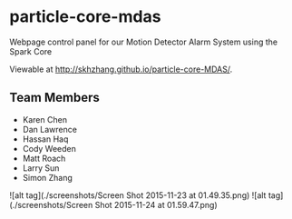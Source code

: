 # particle-core-mdas
Webpage control panel for our Motion Detector Alarm System using the Spark Core

Viewable at http://skhzhang.github.io/particle-core-MDAS/.

## Team Members
* Karen Chen
* Dan Lawrence
* Hassan Haq
* Cody Weeden
* Matt Roach
* Larry Sun
* Simon Zhang

![alt tag](./screenshots/Screen Shot 2015-11-23 at 01.49.35.png)
![alt tag](./screenshots/Screen Shot 2015-11-24 at 01.59.47.png)
